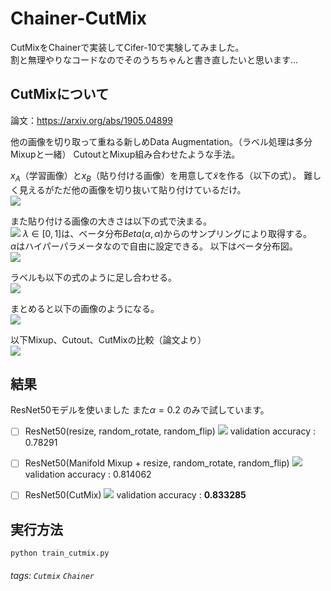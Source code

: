 Chainer-CutMix
===

CutMixをChainerで実装してCifer-10で実験してみました。  
割と無理やりなコードなのでそのうちちゃんと書き直したいと思います...  

CutMixについて
---
論文：https://arxiv.org/abs/1905.04899

他の画像を切り取って重ねる新しめData Augmentation。（ラベル処理は多分Mixupと一緒）
CutoutとMixup組み合わせたような手法。

$x_A$（学習画像）と$x_B$（貼り付ける画像）を用意して$\tilde{x}$を作る（以下の式）。
難しく見えるがただ他の画像を切り抜いて貼り付けているだけ。  
![](https://i.imgur.com/64oUaBb.png)

また貼り付ける画像の大きさは以下の式で決まる。  
![](https://i.imgur.com/hNVx6Zj.png) 
$λ∈[0,1]$は、ベータ分布$Beta(α,α)$からのサンプリングにより取得する。  
$α$はハイパーパラメータなので自由に設定できる。
以下はベータ分布図。  
![](https://i.imgur.com/wBpNJTD.png)

ラベルも以下の式のように足し合わせる。  
![](https://i.imgur.com/xjaj3dD.png)

まとめると以下の画像のようになる。  
![](https://i.imgur.com/b8thJC4.png)

以下Mixup、Cutout、CutMixの比較（論文より）  
![](https://i.imgur.com/UT3AuzC.png)

結果
---
ResNet50モデルを使いました
また$α=0.2$ のみで試しています。

- [ ] ResNet50(resize, random_rotate, random_flip)
![](https://i.imgur.com/EsJ2VxN.png)
validation accuracy : 0.78291

- [ ] ResNet50(Manifold Mixup + resize, random_rotate, random_flip)
![](https://i.imgur.com/kTuyJaI.png)
validation accuracy : 0.814062

- [ ] ResNet50(CutMix)
![](https://i.imgur.com/cZBWsHc.png)
validation accuracy : **0.833285**

実行方法
---
```
python train_cutmix.py
```

###### tags: `Cutmix` `Chainer`
